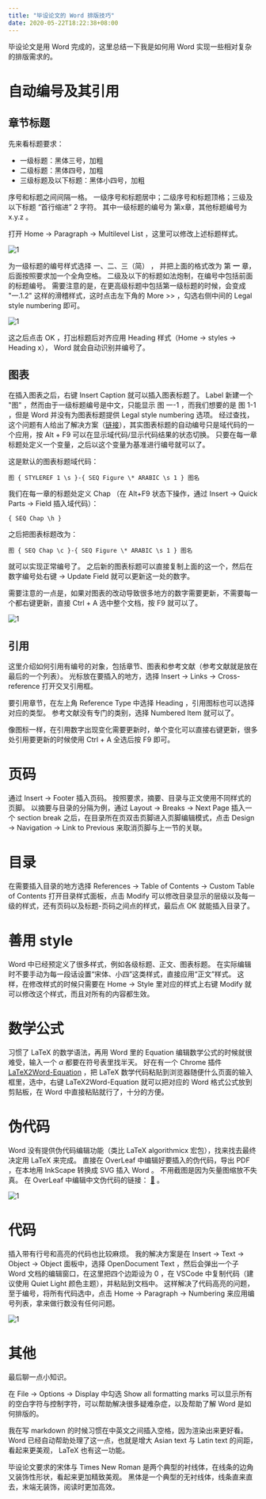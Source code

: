```yaml
---
title: "毕设论文的 Word 排版技巧"
date: 2020-05-22T18:22:38+08:00
---
```


毕设论文是用 Word 完成的，这里总结一下我是如何用 Word 实现一些相对复杂的排版需求的。

# 自动编号及其引用

## 章节标题

先来看标题要求：

* 一级标题：黑体三号，加粗
* 二级标题：黑体四号，加粗
* 三级标题及以下标题：黑体小四号，加粗

序号和标题之间间隔一格。 一级序号和标题居中；二级序号和标题顶格；三级及以下标题 “首行缩进” 2 字符。 其中一级标题的编号为 第x章，其他标题编号为 x.y.z 。

打开 Home -> Paragraph -> Multilevel List ，这里可以修改上述标题样式。

![1](./multilevel-list.png)

为一级标题的编号样式选择 一、二、三（简） ， 并把上面的格式改为 第 __一__ 章，后面按照要求加一个全角空格。 二级及以下的标题如法炮制，在编号中包括前面的标题编号。 需要注意的是，在更高级标题中包括第一级标题的时候，会变成 "一.1.2" 这样的滑稽样式，这时点击左下角的 More >> ，勾选右侧中间的 Legal style numbering 即可。

![1](./legal-style-numbering.png)

这之后点击 OK ，打出标题后对齐应用 Heading 样式（Home -> styles -> Heading x）， Word 就会自动识别并编号了。

## 图表

在插入图表之后，右键 Insert Caption 就可以插入图表标题了。 Label 新建一个 "图" ，然而由于一级标题编号是中文，只能显示 图 一-1 ，而我们想要的是 图 1-1 ，但是 Word 并没有为图表标题提供 Legal style numbering 选项。 经过查找，这个问题有人给出了解决方案（[链接](https://superuser.com/questions/863715/in-ms-word-how-can-i-make-caption-of-an-image-like-2-1-instead-of-ii-1-if-h
)），其实图表标题的自动编号只是域代码的一个应用，按 Alt + F9 可以在显示域代码/显示代码结果的状态切换。 只要在每一章标题处定义一个变量，之后以这个变量为基准进行编号就可以了。

这是默认的图表标题域代码：

```word
图 { STYLEREF 1 \s }-{ SEQ Figure \* ARABIC \s 1 } 图名
```

我们在每一章的标题处定义 Chap （在 Alt+F9 状态下操作，通过 Insert -> Quick Parts -> Field 插入域代码）：

```word
{ SEQ Chap \h }
```

之后把图表标题改为：

```word
图 { SEQ Chap \c }-{ SEQ Figure \* ARABIC \s 1 } 图名
```

就可以实现正常编号了。 之后新的图表标题可以直接复制上面的这一个，然后在数字编号处右键 -> Update Field 就可以更新这一处的数字。

需要注意的一点是，如果对图表的改动导致很多地方的数字需要更新，不需要每一个都右键更新，直接 Ctrl + A 选中整个文档，按 F9 就可以了。

![1](./field-code.png)

## 引用

这里介绍如何引用有编号的对象，包括章节、图表和参考文献（参考文献就是放在最后的一个列表）。 光标放在要插入的地方，选择 Insert -> Links -> Cross-reference 打开交叉引用框。

要引用章节，在左上角 Reference Type 中选择 Heading ，引用图标也可以选择对应的类型。 参考文献没有专门的类别，选择 Numbered Item 就可以了。

像图标一样，在引用数字出现变化需要更新时，单个变化可以直接右键更新，很多处引用要更新的时候使用 Ctrl + A 全选后按 F9 即可。

# 页码

通过 Insert -> Footer 插入页码。 按照要求，摘要、目录与正文使用不同样式的页脚。 以摘要与目录的分隔为例，通过 Layout -> Breaks -> Next Page 插入一个 section break 之后，在目录所在页双击页脚进入页脚编辑模式，点击 Design -> Navigation -> Link to Previous 来取消页脚与上一节的关联。

# 目录

在需要插入目录的地方选择 References -> Table of Contents -> Custom Table of Contents 打开目录样式面板，点击 Modify 可以修改目录显示的层级以及每一级的样式，还有页码以及标题-页码之间点的样式，最后点 OK 就能插入目录了。

# 善用 style

Word 中已经预定义了很多样式，例如各级标题、正文、图表标题。 在实际编辑时不要手动为每一段话设置“宋体、小四”这类样式，直接应用“正文”样式。 这样，在修改样式的时候只需要在 Home -> Style 里对应的样式上右键 Modify 就可以修改这个样式，而且对所有的内容都生效。

# 数学公式

习惯了 LaTeX 的数学语法，再用 Word 里的 Equation 编辑数学公式的时候就很难受，输入一个 $\alpha$ 都要在符号表里找半天。 好在有一个 Chrome 插件 [LaTeX2Word-Equation](https://chrome.google.com/webstore/detail/latex2word-equation/oicdodhdflfciojjhbhnhpeenbpfipfg) ，把 LaTeX 数学代码粘贴到浏览器随便什么页面的输入框里，选中，右键 LaTeX2Word-Equation 就可以把对应的 Word 格式公式放到剪贴板，在 Word 中直接粘贴就行了，十分的方便。

# 伪代码

Word 没有提供伪代码编辑功能（类比 LaTeX algorithmicx 宏包），找来找去最终决定用 LaTeX 来完成。 直接在 OverLeaf 中编辑好要插入的伪代码，导出 PDF ，在本地用 InkScape 转换成 SVG 插入 Word 。 不用截图是因为矢量图缩放不失真。 在 OverLeaf 中编辑中文伪代码的链接： [🔗](https://www.overleaf.com/read/vdgjkddvzscm) 。

![1](./pseudo-code.png)

# 代码

插入带有行号和高亮的代码也比较麻烦。 我的解决方案是在 Insert -> Text -> Object -> Object 面板中，选择 OpenDocument Text ，然后会弹出一个子 Word 文档的编辑窗口，在这里把四个边距设为 0 ，在 VSCode 中复制代码（建议使用 Quiet Light 颜色主题），并粘贴到文档中。 这样解决了代码高亮的问题，至于编号，将所有代码选中，点击 Home -> Paragraph -> Numbering 来应用编号列表，拿来做行数没有任何问题。

![1](./code.png)

# 其他

最后聊一点小知识。

在 File -> Options -> Display 中勾选 Show all formatting marks 可以显示所有的空白字符与控制字符，可以帮助解决很多疑难杂症，以及帮助了解 Word 是如何排版的。

我在写 markdown 的时候习惯在中英文之间插入空格，因为渲染出来更好看。 Word 已经自动帮助处理了这一点，也就是增大 Asian text 与 Latin text 的间距，看起来更美观， LaTeX 也有这一功能。

毕设论文要求的宋体与 Times New Roman 是两个典型的衬线体，在线条的边角又装饰性形状，看起来更加精致美观。 黑体是一个典型的无衬线体，线条直来直去，末端无装饰，阅读时更加高效。
